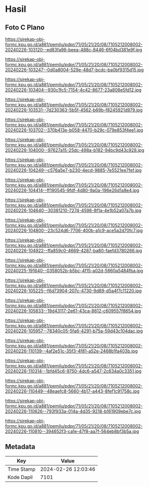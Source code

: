 # Hasil

## Foto C Plano

https://sirekap-obj-formc.kpu.go.id/a881/pemilu/pdpr/71/05/21/20/08/7105212008002-20240226-103120--ed83fa96-beea-488c-8446-6f04bd381e9f.jpg

https://sirekap-obj-formc.kpu.go.id/a881/pemilu/pdpr/71/05/21/20/08/7105212008002-20240226-103247--0d0a8004-529e-48d7-bcdc-ba0bf9315d15.jpg

https://sirekap-obj-formc.kpu.go.id/a881/pemilu/pdpr/71/05/21/20/08/7105212008002-20240226-103404--930c1fc5-7154-4c42-8677-23a808e5fd12.jpg

https://sirekap-obj-formc.kpu.go.id/a881/pemilu/pdpr/71/05/21/20/08/7105212008002-20240226-103531--7d230363-5b5f-4562-b69b-f8245921d979.jpg

https://sirekap-obj-formc.kpu.go.id/a881/pemilu/pdpr/71/05/21/20/08/7105212008002-20240226-103702--370b413e-b058-4470-b29c-079e853f4ee1.jpg

https://sirekap-obj-formc.kpu.go.id/a881/pemilu/pdpr/71/05/21/20/08/7105212008002-20240226-104000--97627a15-25dc-498a-b182-94bc9d43c928.jpg

https://sirekap-obj-formc.kpu.go.id/a881/pemilu/pdpr/71/05/21/20/08/7105212008002-20240226-104249--c576a5e7-b230-4ecd-9885-7e5521ee7fef.jpg

https://sirekap-obj-formc.kpu.go.id/a881/pemilu/pdpr/71/05/21/20/08/7105212008002-20240226-104414--ff190545-9fdf-4d80-9a0a-196e26d1a8e4.jpg

https://sirekap-obj-formc.kpu.go.id/a881/pemilu/pdpr/71/05/21/20/08/7105212008002-20240226-104640--30381210-7274-4598-8f1a-4e1b52a07a7b.jpg

https://sirekap-obj-formc.kpu.go.id/a881/pemilu/pdpr/71/05/21/20/08/7105212008002-20240226-104800--23c524d6-7706-400b-a1c9-ace5a2d70fc7.jpg

https://sirekap-obj-formc.kpu.go.id/a881/pemilu/pdpr/71/05/21/20/08/7105212008002-20240226-104922--ffa859c0-4669-4287-ba80-faefd3780266.jpg

https://sirekap-obj-formc.kpu.go.id/a881/pemilu/pdpr/71/05/21/20/08/7105212008002-20240225-191640--0358052b-b5bc-4f15-a02d-5660a5484fba.jpg

https://sirekap-obj-formc.kpu.go.id/a881/pemilu/pdpr/71/05/21/20/08/7105212008002-20240226-105225--f6d73904-207c-4730-9d89-d5a4f7c11220.jpg

https://sirekap-obj-formc.kpu.go.id/a881/pemilu/pdpr/71/05/21/20/08/7105212008002-20240226-105833--19d43117-2e61-43ca-8612-c609557f8654.jpg

https://sirekap-obj-formc.kpu.go.id/a881/pemilu/pdpr/71/05/21/20/08/7105212008002-20240226-105957--78340c05-5fa6-4291-b75a-59d43c104dac.jpg

https://sirekap-obj-formc.kpu.go.id/a881/pemilu/pdpr/71/05/21/20/08/7105212008002-20240226-110139--4af2e51c-35f3-4f81-a52e-2468b1fa403b.jpg

https://sirekap-obj-formc.kpu.go.id/a881/pemilu/pdpr/71/05/21/20/08/7105212008002-20240226-110314--1bfd45c6-9750-4dc6-a547-2c634a0c3351.jpg

https://sirekap-obj-formc.kpu.go.id/a881/pemilu/pdpr/71/05/21/20/08/7105212008002-20240226-110449--48eaefc8-5660-4b17-a443-8fef1c91758c.jpg

https://sirekap-obj-formc.kpu.go.id/a881/pemilu/pdpr/71/05/21/20/08/7105212008002-20240226-110626--793f933a-014a-4d35-9218-b161909ebe7c.jpg

https://sirekap-obj-formc.kpu.go.id/a881/pemilu/pdpr/71/05/21/20/08/7105212008002-20240226-110810--394652f3-ca1e-47f8-aa7f-564eb8bf3b5a.jpg


## Metadata

| Key        | Value               |
| ---------- | ------------------- |
| Time Stamp | 2024-02-26 12:03:46 |
| Kode Dapil | 7101                |



